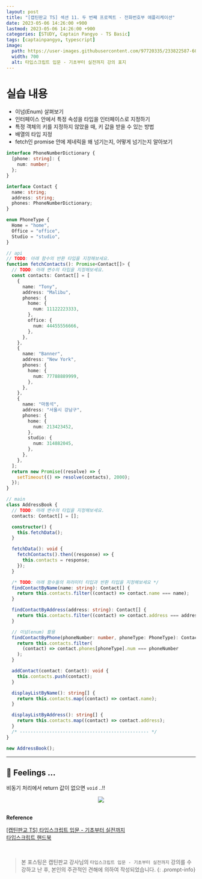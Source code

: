 ```yaml
---
layout: post
title: "[캡틴판교 TS] 섹션 11. 두 번째 프로젝트 - 전화번호부 애플리케이션"
date: 2023-05-06 14:26:00 +900
lastmod: 2023-05-06 14:26:00 +900
categories: [STUDY, Captain Pangyo - TS Basic]
tags: [captainpangyo, typescript]
image: 
  path: https://user-images.githubusercontent.com/97720335/233822587-60d294e1-867c-4cc0-b352-26899b803685.png
  width: 700
  alt: 타입스크립트 입문 - 기초부터 실전까지 강의 표지
---
```


# 실습 내용
- 이넘(Enum) 살펴보기
- 인터페이스 안에서 특정 속성을 타입을 인터페이스로 지정하기
- 특정 객체의 키를 지정하지 않았을 때, 키 값을 받을 수 있는 방법
- 배열의 타입 지정
- fetch인 promise 안에 제네릭을 왜 넘기는지, 어떻게 넘기는지 알아보기

```ts
interface PhoneNumberDictionary {
  [phone: string]: {
    num: number;
  };
}

interface Contact {
  name: string;
  address: string;
  phones: PhoneNumberDictionary;
}

enum PhoneType {
  Home = "home",
  Office = "office",
  Studio = "studio",
}

// api
// TODO: 아래 함수의 반환 타입을 지정해보세요.
function fetchContacts(): Promise<Contact[]> {
  // TODO: 아래 변수의 타입을 지정해보세요.
  const contacts: Contact[] = [
    {
      name: "Tony",
      address: "Malibu",
      phones: {
        home: {
          num: 11122223333,
        },
        office: {
          num: 44455556666,
        },
      },
    },
    {
      name: "Banner",
      address: "New York",
      phones: {
        home: {
          num: 77788889999,
        },
      },
    },
    {
      name: "마동석",
      address: "서울시 강남구",
      phones: {
        home: {
          num: 213423452,
        },
        studio: {
          num: 314882045,
        },
      },
    },
  ];
  return new Promise((resolve) => {
    setTimeout(() => resolve(contacts), 2000);
  });
}

// main
class AddressBook {
  // TODO: 아래 변수의 타입을 지정해보세요.
  contacts: Contact[] = [];

  constructor() {
    this.fetchData();
  }

  fetchData(): void {
    fetchContacts().then((response) => {
      this.contacts = response;
    });
  }

  /* TODO: 아래 함수들의 파라미터 타입과 반환 타입을 지정해보세요 */
  findContactByName(name: string): Contact[] {
    return this.contacts.filter((contact) => contact.name === name);
  }

  findContactByAddress(address: string): Contact[] {
    return this.contacts.filter((contact) => contact.address === address);
  }

  // 이넘(enum) 활용
  findContactByPhone(phoneNumber: number, phoneType: PhoneType): Contact[] {
    return this.contacts.filter(
      (contact) => contact.phones[phoneType].num === phoneNumber
    );
  }

  addContact(contact: Contact): void {
    this.contacts.push(contact);
  }

  displayListByName(): string[] {
    return this.contacts.map((contact) => contact.name);
  }

  displayListByAddress(): string[] {
    return this.contacts.map((contact) => contact.address);
  }
  /* ------------------------------------------------ */
}

new AddressBook();
```

---

## 🧸 Feelings ...
비동기 처리에서 return 값이 없으면 `void` ..!!

<div align="center"><img src="https://user-images.githubusercontent.com/97720335/236601969-53a0eeba-84c8-408e-9240-26d310dd6ddf.png"></div>

<br>

**Reference**

[[캡틴판교 TS] 타입스크립트 입문 - 기초부터 실전까지](https://www.inflearn.com/course/%ED%83%80%EC%9E%85%EC%8A%A4%ED%81%AC%EB%A6%BD%ED%8A%B8-%EC%9E%85%EB%AC%B8) <br>
[타입스크립트 핸드북](https://joshua1988.github.io/ts/)

<br>

> 본 포스팅은 캡틴판교 강사님의 `타입스크립트 입문 - 기초부터 실전까지` 강의를 수강하고 난 후, 본인의 주관적인 견해에 의하여 작성되었습니다.
{: .prompt-info}